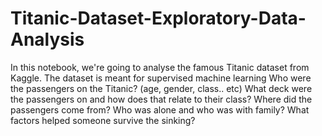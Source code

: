 # Titanic-Dataset-Exploratory-Data-Analysis
In this notebook, we're going to analyse the famous Titanic dataset from Kaggle. The dataset is meant for supervised machine learning Who were the passengers on the Titanic? (age, gender, class.. etc) What deck were the passengers on and how does that relate to their class? Where did the passengers come from? Who was alone and who was with family? What factors helped someone survive the sinking?
